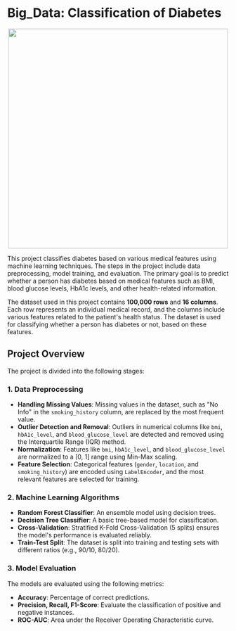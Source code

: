 # Big_Data: Classification of Diabetes

<p align="center">
  <img src="https://www.modelateapps.com/upload/ckeditor/0f4631b9694864f02be81cde06bbf93a.gif" width="500">
</p>

This project classifies diabetes based on various medical features using machine learning techniques. The steps in the project include data preprocessing, model training, and evaluation. The primary goal is to predict whether a person has diabetes based on medical features such as BMI, blood glucose levels, HbA1c levels, and other health-related information.

The dataset used in this project contains **100,000 rows** and **16 columns**. Each row represents an individual medical record, and the columns include various features related to the patient's health status. The dataset is used for classifying whether a person has diabetes or not, based on these features.

## Project Overview

The project is divided into the following stages:

### 1. Data Preprocessing
- **Handling Missing Values**: Missing values in the dataset, such as "No Info" in the `smoking_history` column, are replaced by the most frequent value.
- **Outlier Detection and Removal**: Outliers in numerical columns like `bmi`, `hbA1c_level`, and `blood_glucose_level` are detected and removed using the Interquartile Range (IQR) method.
- **Normalization**: Features like `bmi`, `hbA1c_level`, and `blood_glucose_level` are normalized to a [0, 1] range using Min-Max scaling.
- **Feature Selection**: Categorical features (`gender`, `location`, and `smoking_history`) are encoded using `LabelEncoder`, and the most relevant features are selected for training.

### 2. Machine Learning Algorithms
- **Random Forest Classifier**: An ensemble model using decision trees.
- **Decision Tree Classifier**: A basic tree-based model for classification.
- **Cross-Validation**: Stratified K-Fold Cross-Validation (5 splits) ensures the model's performance is evaluated reliably.
- **Train-Test Split**: The dataset is split into training and testing sets with different ratios (e.g., 90/10, 80/20).

### 3. Model Evaluation
The models are evaluated using the following metrics:
- **Accuracy**: Percentage of correct predictions.
- **Precision, Recall, F1-Score**: Evaluate the classification of positive and negative instances.
- **ROC-AUC**: Area under the Receiver Operating Characteristic curve.
